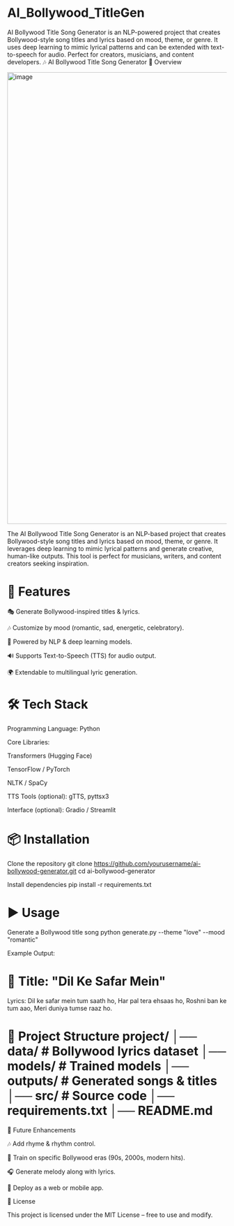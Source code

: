 # AI_Bollywood_TitleGen

AI Bollywood Title Song Generator is an NLP-powered project that creates Bollywood-style song titles and lyrics based on mood, theme, or genre. It uses deep learning to mimic lyrical patterns and can be extended with text-to-speech for audio. Perfect for creators, musicians, and content developers. 🎶 AI Bollywood Title Song Generator 📖 Overview

<img width="1919" height="1034" alt="image" src="https://github.com/user-attachments/assets/a7a06813-917e-4671-89af-4167dd88567f" />



The AI Bollywood Title Song Generator is an NLP-based project that creates Bollywood-style song titles and lyrics based on mood, theme, or genre. It leverages deep learning to mimic lyrical patterns and generate creative, human-like outputs. This tool is perfect for musicians, writers, and content creators seeking inspiration.

# 🚀 Features

🎭 Generate Bollywood-inspired titles & lyrics.

🎶 Customize by mood (romantic, sad, energetic, celebratory).

🧠 Powered by NLP & deep learning models.

🔊 Supports Text-to-Speech (TTS) for audio output.

🌍 Extendable to multilingual lyric generation.

# 🛠️ Tech Stack

Programming Language: Python

Core Libraries:

Transformers (Hugging Face)

TensorFlow / PyTorch

NLTK / SpaCy

TTS Tools (optional): gTTS, pyttsx3

Interface (optional): Gradio / Streamlit

# 📦 Installation

Clone the repository git clone https://github.com/yourusername/ai-bollywood-generator.git cd ai-bollywood-generator

Install dependencies pip install -r requirements.txt

# ▶️ Usage

Generate a Bollywood title song python generate.py --theme "love" --mood "romantic"

Example Output:

# 🎵 Title: "Dil Ke Safar Mein"

Lyrics: Dil ke safar mein tum saath ho, Har pal tera ehsaas ho, Roshni ban ke tum aao, Meri duniya tumse raaz ho.

# 📂 Project Structure project/ │── data/ # Bollywood lyrics dataset │── models/ # Trained models │── outputs/ # Generated songs & titles │── src/ # Source code │── requirements.txt │── README.md

🔮 Future Enhancements

🎶 Add rhyme & rhythm control.

🎤 Train on specific Bollywood eras (90s, 2000s, modern hits).

🎧 Generate melody along with lyrics.

📱 Deploy as a web or mobile app.

📜 License

This project is licensed under the MIT License – free to use and modify.
